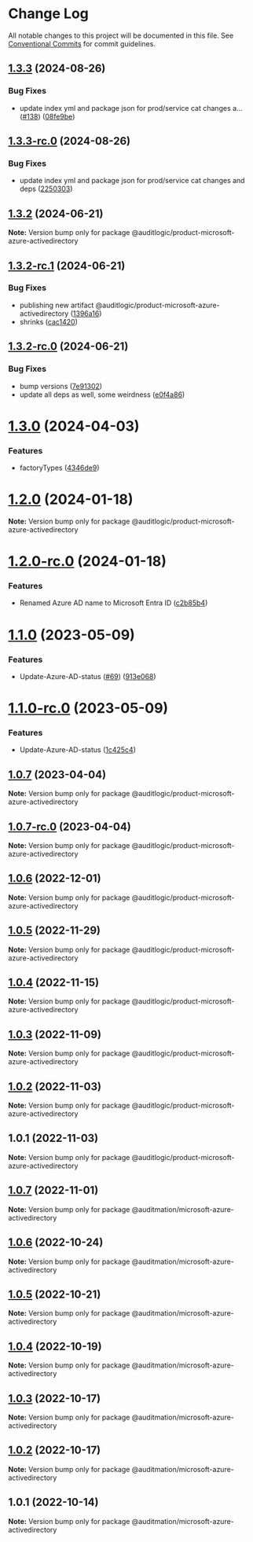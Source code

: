 # Change Log

All notable changes to this project will be documented in this file.
See [Conventional Commits](https://conventionalcommits.org) for commit guidelines.

## [1.3.3](https://github.com/auditlogic/product/compare/@auditlogic/product-microsoft-azure-activedirectory@1.3.2...@auditlogic/product-microsoft-azure-activedirectory@1.3.3) (2024-08-26)


### Bug Fixes

* update index yml and package json for prod/service cat changes a… ([#138](https://github.com/auditlogic/product/issues/138)) ([08fe9be](https://github.com/auditlogic/product/commit/08fe9beb1c8457462a19bc69caa02e6212d97e1a))





## [1.3.3-rc.0](https://github.com/auditlogic/product/compare/@auditlogic/product-microsoft-azure-activedirectory@1.3.2...@auditlogic/product-microsoft-azure-activedirectory@1.3.3-rc.0) (2024-08-26)


### Bug Fixes

* update index yml and package json for prod/service cat changes and deps ([2250303](https://github.com/auditlogic/product/commit/225030363a363608240135b7ebed386b28f01e4b))





## [1.3.2](https://github.com/auditlogic/product/compare/@auditlogic/product-microsoft-azure-activedirectory@1.3.2-rc.1...@auditlogic/product-microsoft-azure-activedirectory@1.3.2) (2024-06-21)

**Note:** Version bump only for package @auditlogic/product-microsoft-azure-activedirectory





## [1.3.2-rc.1](https://github.com/auditlogic/product/compare/@auditlogic/product-microsoft-azure-activedirectory@1.3.2-rc.0...@auditlogic/product-microsoft-azure-activedirectory@1.3.2-rc.1) (2024-06-21)


### Bug Fixes

* publishing new artifact @auditlogic/product-microsoft-azure-activedirectory ([1396a16](https://github.com/auditlogic/product/commit/1396a16b7ab2d362062768fa4f6252b1a9fdca08))
* shrinks ([cac1420](https://github.com/auditlogic/product/commit/cac14200fefcd8183ab69fe89a47bd3f70f563e9))





## [1.3.2-rc.0](https://github.com/auditlogic/product/compare/@auditlogic/product-microsoft-azure-activedirectory@1.3.0...@auditlogic/product-microsoft-azure-activedirectory@1.3.2-rc.0) (2024-06-21)


### Bug Fixes

* bump versions ([7e91302](https://github.com/auditlogic/product/commit/7e913023b8b312150ed7762c32fbbe616be71de5))
* update all deps as well, some weirdness ([e0f4a86](https://github.com/auditlogic/product/commit/e0f4a864714e2d3de6bbf3da014d5312fe53be2f))





# [1.3.0](https://github.com/auditlogic/product/compare/@auditlogic/product-microsoft-azure-activedirectory@1.2.0...@auditlogic/product-microsoft-azure-activedirectory@1.3.0) (2024-04-03)


### Features

* factoryTypes ([4346de9](https://github.com/auditlogic/product/commit/4346de92693aee892fccf725338ffc7b80ab182b))





# [1.2.0](https://github.com/auditlogic/product/compare/@auditlogic/product-microsoft-azure-activedirectory@1.1.0...@auditlogic/product-microsoft-azure-activedirectory@1.2.0) (2024-01-18)

**Note:** Version bump only for package @auditlogic/product-microsoft-azure-activedirectory





# [1.2.0-rc.0](https://github.com/auditlogic/product/compare/@auditlogic/product-microsoft-azure-activedirectory@1.1.0...@auditlogic/product-microsoft-azure-activedirectory@1.2.0-rc.0) (2024-01-18)


### Features

* Renamed  Azure AD name to Microsoft Entra ID ([c2b85b4](https://github.com/auditlogic/product/commit/c2b85b4216619da233ff8792fc49e21d222b7e20))





# [1.1.0](https://github.com/auditlogic/product/compare/@auditlogic/product-microsoft-azure-activedirectory@1.0.7...@auditlogic/product-microsoft-azure-activedirectory@1.1.0) (2023-05-09)


### Features

* Update-Azure-AD-status ([#69](https://github.com/auditlogic/product/issues/69)) ([913e068](https://github.com/auditlogic/product/commit/913e06854b03b118cbbd891c4a54911097456588))





# [1.1.0-rc.0](https://github.com/auditlogic/product/compare/@auditlogic/product-microsoft-azure-activedirectory@1.0.7...@auditlogic/product-microsoft-azure-activedirectory@1.1.0-rc.0) (2023-05-09)


### Features

* Update-Azure-AD-status ([1c425c4](https://github.com/auditlogic/product/commit/1c425c4b81bce0fa7f7bdf1ca521202d047e232b))





## [1.0.7](https://github.com/auditlogic/product/compare/@auditlogic/product-microsoft-azure-activedirectory@1.0.6...@auditlogic/product-microsoft-azure-activedirectory@1.0.7) (2023-04-04)

**Note:** Version bump only for package @auditlogic/product-microsoft-azure-activedirectory





## [1.0.7-rc.0](https://github.com/auditlogic/product/compare/@auditlogic/product-microsoft-azure-activedirectory@1.0.6...@auditlogic/product-microsoft-azure-activedirectory@1.0.7-rc.0) (2023-04-04)

**Note:** Version bump only for package @auditlogic/product-microsoft-azure-activedirectory





## [1.0.6](https://github.com/auditlogic/product/compare/@auditlogic/product-microsoft-azure-activedirectory@1.0.5...@auditlogic/product-microsoft-azure-activedirectory@1.0.6) (2022-12-01)

**Note:** Version bump only for package @auditlogic/product-microsoft-azure-activedirectory





## [1.0.5](https://github.com/auditlogic/product/compare/@auditlogic/product-microsoft-azure-activedirectory@1.0.4...@auditlogic/product-microsoft-azure-activedirectory@1.0.5) (2022-11-29)

**Note:** Version bump only for package @auditlogic/product-microsoft-azure-activedirectory





## [1.0.4](https://github.com/auditlogic/product/compare/@auditlogic/product-microsoft-azure-activedirectory@1.0.3...@auditlogic/product-microsoft-azure-activedirectory@1.0.4) (2022-11-15)

**Note:** Version bump only for package @auditlogic/product-microsoft-azure-activedirectory





## [1.0.3](https://github.com/auditlogic/product/compare/@auditlogic/product-microsoft-azure-activedirectory@1.0.2...@auditlogic/product-microsoft-azure-activedirectory@1.0.3) (2022-11-09)

**Note:** Version bump only for package @auditlogic/product-microsoft-azure-activedirectory





## [1.0.2](https://github.com/auditlogic/product/compare/@auditlogic/product-microsoft-azure-activedirectory@1.0.1...@auditlogic/product-microsoft-azure-activedirectory@1.0.2) (2022-11-03)

**Note:** Version bump only for package @auditlogic/product-microsoft-azure-activedirectory





## 1.0.1 (2022-11-03)

**Note:** Version bump only for package @auditlogic/product-microsoft-azure-activedirectory





## [1.0.7](https://github.com/auditmation/store-content/compare/@auditmation/microsoft-azure-activedirectory@1.0.6...@auditmation/microsoft-azure-activedirectory@1.0.7) (2022-11-01)

**Note:** Version bump only for package @auditmation/microsoft-azure-activedirectory





## [1.0.6](https://github.com/auditmation/store-content/compare/@auditmation/microsoft-azure-activedirectory@1.0.5...@auditmation/microsoft-azure-activedirectory@1.0.6) (2022-10-24)

**Note:** Version bump only for package @auditmation/microsoft-azure-activedirectory





## [1.0.5](https://github.com/auditmation/store-content/compare/@auditmation/microsoft-azure-activedirectory@1.0.4...@auditmation/microsoft-azure-activedirectory@1.0.5) (2022-10-21)

**Note:** Version bump only for package @auditmation/microsoft-azure-activedirectory





## [1.0.4](https://github.com/auditmation/store-content/compare/@auditmation/microsoft-azure-activedirectory@1.0.3...@auditmation/microsoft-azure-activedirectory@1.0.4) (2022-10-19)

**Note:** Version bump only for package @auditmation/microsoft-azure-activedirectory





## [1.0.3](https://github.com/auditmation/store-content/compare/@auditmation/microsoft-azure-activedirectory@1.0.2...@auditmation/microsoft-azure-activedirectory@1.0.3) (2022-10-17)

**Note:** Version bump only for package @auditmation/microsoft-azure-activedirectory





## [1.0.2](https://github.com/auditmation/store-content/compare/@auditmation/microsoft-azure-activedirectory@1.0.1...@auditmation/microsoft-azure-activedirectory@1.0.2) (2022-10-17)

**Note:** Version bump only for package @auditmation/microsoft-azure-activedirectory





## 1.0.1 (2022-10-14)

**Note:** Version bump only for package @auditmation/microsoft-azure-activedirectory
